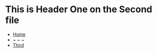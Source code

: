 # This is Header One on the Second file

* [Home](https://keyork54.github.io/https-github.com-SoC-Infotech-test/index.html)
* ~ ~ ~
* [Third](https://keyork54.github.io/https-github.com-SoC-Infotech-test/third.html)
